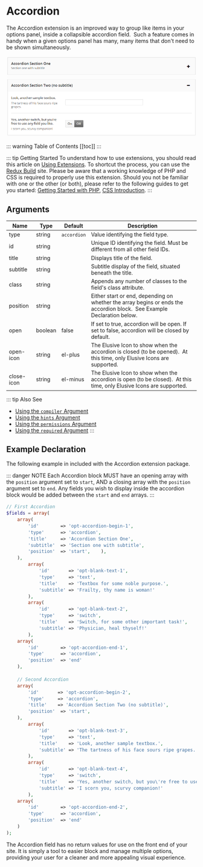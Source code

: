 # Accordion <Badge text="field" type="warn"/>

The Accordion extension is an improved way to group like items in your options panel, inside a collapsible accordion 
field.  Such a feature comes in handy when a given options panel has many, many items that don't need to be shown 
simultaneously. 

<span style="display:block;text-align:center">![](./img/accordion.png)</span>

::: warning Table of Contents
[[toc]]
:::

::: tip Getting Started
To understand how to use extensions, you should read this article on [Using Extensions](../guides/basics/using-extensions.md).
 To shortcut the process, you can use the [Redux Build](http://build.redux.io/) site. Please be aware that a working 
 knowledge of PHP and CSS is required to properly use this extension. Should you not be familiar with one or the other 
 (or both), please refer to the following guides to get you started: 
 [Getting Started with PHP](http://www.php.net/manual/en/tutorial.php), 
 [CSS Introduction](http://www.w3schools.com/css/css_intro.asp).
:::

Arguments
-----
|Name|Type|Default|Description|
|--- |--- |--- |--- |
|type|string|`accordion`|Value identifying the field type.|
|id|string||Unique ID identifying the field. Must be different from all other field IDs.|
|title|string||Displays title of the field.|
|subtitle|string||Subtitle display of the field, situated beneath the title.|
|class|string||Appends any number of classes to the field's class attribute.|
|position|string||Either start or end, depending on whether the array begins or ends the accordion block.  See Example Declaration below.|
|open|boolean|false|If set to true, accordion will be open. If set to false, accordion will be closed by default.|
|open-icon|string|el-plus|The Elusive Icon to show when the accordion is closed (to be opened).  At this time, only Elusive Icons are supported.|
|close-icon|string|el-minus|The Elusive Icon to show when the accordion is open (to be closed).  At this time, only Elusive Icons are supported.|

::: tip Also See
- [Using the `compiler` Argument](../configuration/argument/compiler.md)
- [Using the `hints` Argument](../configuration/argument/hints.md)
- [Using the `permissions` Argument](../configuration/argument/permissions.md)
- [Using the `required` Argument](../configuration/argument/required.md)
:::

## Example Declaration

The following example in included with the Accordion extension package.

::: danger NOTE
Each Accordion block MUST have an opening array with the `position` argument set to `start`, AND a closing array with the `position` argument set to `end`. Any fields you wish to display inside the accordion block would be added between the `start` and `end` arrays.
:::

```php
// First Accordion
$fields = array(
    array(
        'id'        => 'opt-accordion-begin-1',
        'type'      => 'accordion',
        'title'     => 'Accordion Section One',
        'subtitle'  => 'Section one with subtitle',
        'position'  => 'start',    ),
    ),
        array(
            'id'       => 'opt-blank-text-1',
            'type'     => 'text',
            'title'    => 'Textbox for some noble purpose.',
            'subtitle' => 'Frailty, thy name is woman!'
        ),
        array(
            'id'       => 'opt-blank-text-2',
            'type'     => 'switch',
            'title'    => 'Switch, for some other important task!',
            'subtitle' => 'Physician, heal thyself!'
        ),             
    array(
        'id'        => 'opt-accordion-end-1',
        'type'      => 'accordion',
        'position'  => 'end'
    ),
    
    // Second Accordion
    array(
        'id'       => 'opt-accordion-begin-2',
        'type'     => 'accordion',
        'title'    => 'Accordion Section Two (no subtitle)',
        'position'  => 'start',
    ),
        array(
            'id'       => 'opt-blank-text-3',
            'type'     => 'text',
            'title'    => 'Look, another sample textbox.',
            'subtitle' => 'The tartness of his face sours ripe grapes.'
        ),
        array(
            'id'       => 'opt-blank-text-4',
            'type'     => 'switch',
            'title'    => 'Yes, another switch, but you\'re free to use any field you like.',
            'subtitle' => 'I scorn you, scurvy companion!'
        ),             
    array(
        'id'        => 'opt-accordion-end-2',
        'type'      => 'accordion',
        'position'  => 'end'
    )
);
```

The Accordion field has no return values for use on the front end of your site. It is simply a tool to easier block and manage multiple options, providing your user for a cleaner and more appealing visual experience.